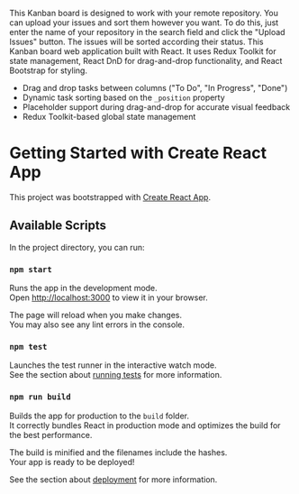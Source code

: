 This Kanban board is designed to work with your remote repository. You can upload your issues and sort them however you want. To do this, just enter the name of your repository in the search field and click the "Upload Issues" button. The issues will be sorted according their status.
This Kanban board web application built with React. It uses Redux Toolkit for state management, React DnD for drag-and-drop functionality, and React Bootstrap for styling.

- Drag and drop tasks between columns ("To Do", "In Progress", "Done")
- Dynamic task sorting based on the `_position` property
- Placeholder support during drag-and-drop for accurate visual feedback
- Redux Toolkit-based global state management


# Getting Started with Create React App

This project was bootstrapped with [Create React App](https://github.com/facebook/create-react-app).

## Available Scripts

In the project directory, you can run:

### `npm start`

Runs the app in the development mode.\
Open [http://localhost:3000](http://localhost:3000) to view it in your browser.

The page will reload when you make changes.\
You may also see any lint errors in the console.

### `npm test`

Launches the test runner in the interactive watch mode.\
See the section about [running tests](https://facebook.github.io/create-react-app/docs/running-tests) for more information.

### `npm run build`

Builds the app for production to the `build` folder.\
It correctly bundles React in production mode and optimizes the build for the best performance.

The build is minified and the filenames include the hashes.\
Your app is ready to be deployed!

See the section about [deployment](https://facebook.github.io/create-react-app/docs/deployment) for more information.


